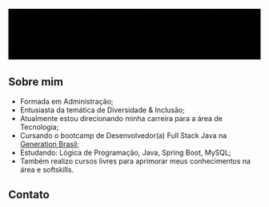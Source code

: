 <div align="center">
  
  ![Gif](https://github.com/deniseanjos/deniseanjos/blob/main/DeniseAnjosGIF.gif?raw=true)
  
</div>

## Sobre mim
- Formada em Administração;
- Entusiasta da temática de Diversidade & Inclusão;
- Atualmente estou direcionando minha carreira para a área de Tecnologia;
- Cursando o bootcamp de Desenvolvedor(a) Full Stack Java na [Generation Brasil](https://brazil.generation.org?raw=true);
- Estudando: Lógica de Programação, Java, Spring Boot, MySQL;
- Também realizo cursos livres para aprimorar meus conhecimentos na área e softskills.

## Contato
<!--[/![Linkedin Badge](https://img.shields.io/badge/-LinkedIn-0e76a8?style=flat-square&logo=Linkedin&logoColor=white)](https://www.linkedin.com/in/deniseanjos/)

[/![Linkedin Badge](https://img.shields.io/badge/-LinkedIn-0e76a8?style=flat-square&logo=Linkedin&logoColor=white)](https://www.linkedin.com/in/deniseanjos/{:target="_blank"})

<!-- como comentar
**deniseanjos/deniseanjos** is a ✨ _special_ ✨ repository because its `README.md` (this file) appears on your GitHub profile.

Here are some ideas to get you started:

- 🔭 I’m currently working on ...
- 🌱 I’m currently learning ...
- 👯 I’m looking to collaborate on ...
- 🤔 I’m looking for help with ...
- 💬 Ask me about ...
- 📫 How to reach me: ...
- 😄 Pronouns: ...
- ⚡ Fun fact: ...
-->
